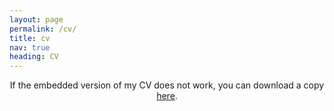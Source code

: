 ```yaml
---
layout: page
permalink: /cv/
title: cv
nav: true
heading: CV
---
```



<center>
If the embedded version of my CV does not work, you can download a copy <a href="/assets/pdf/cv_pdf.pdf" target="_blank">here</a>.
</center>

<br>

<center>
<object data="/assets/pdf/cv_pdf.pdf#view=FitH&pagemode=none" width="100%" height="800px" type="application/pdf">
    <embed src="/assets/pdf/cv_pdf.pdf#view=FitH&pagemode=none" width="100%" height="800px" type="application/pdf" />
</object>
</center>
<!-- layout: cv
permalink: /cv/
title: cv
nav: true
nav_order: 4
cv_pdf: cv_pdf.pdf
redirect: assets/pdf/cv_pdf.pdf
description:  -->
